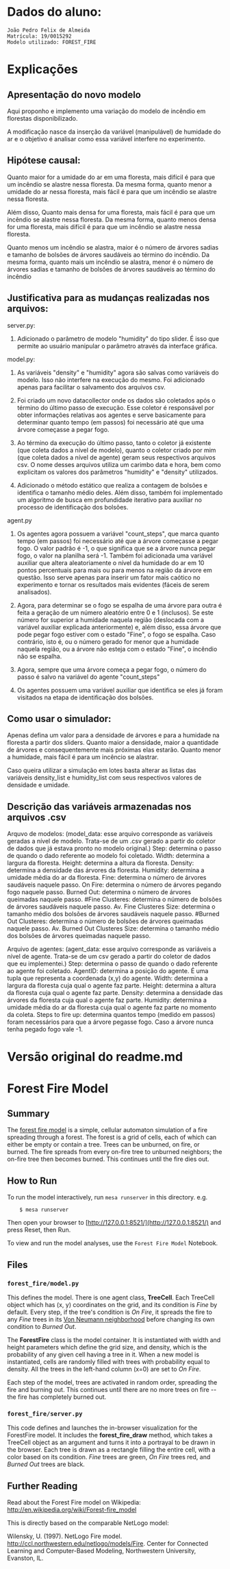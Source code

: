 # Dados do aluno:
    João Pedro Felix de Almeida
    Matrícula: 19/0015292
    Modelo utilizado: FOREST_FIRE

# Explicações

## Apresentação do novo modelo
Aqui proponho e implemento uma variação do modelo de incêndio em florestas disponibilizado.

A modificação nasce da inserção da variável (manipulável) de humidade do ar e o objetivo é analisar como essa variável interfere no experimento.

## Hipótese causal: 
Quanto maior for a umidade do ar em uma floresta, mais difícil é para que um incêndio se alastre nessa floresta. Da mesma forma, quanto menor a umidade do ar nessa floresta, mais fácil é para que um incêndio se alastre nessa floresta.

Além disso, Quanto mais densa for uma floresta, mais fácil é para que um incêndio se alastre nessa floresta. Da mesma forma, quanto menos densa for uma floresta, mais difícil é para que um incêndio se alastre nessa floresta.

Quanto menos um incêndio se alastra, maior é o número de árvores sadias e tamanho de bolsões de árvores saudáveis ao término do incêndio. Da mesma forma, quanto mais um incêndio se alastra, menor é o número de árvores sadias e tamanho de bolsões de árvores saudáveis ao término do incêndio

## Justificativa para as mudanças realizadas nos arquivos:

server.py: 
1) Adicionado o parâmetro de modelo "humidity" do tipo slider. É isso que permite ao usuário manipular o parâmetro através da interface gráfica.

model.py: 
1) As variáveis "density" e "humidity" agora são salvas como variáveis do modelo. Isso não interfere na execução do mesmo. Foi adicionado apenas para facilitar o salvamento dos arquivos csv.

2) Foi criado um novo datacollector onde os dados são coletados após o término do último passo de execução. Esse coletor é responsável por obter informações relativas aos agentes e serve basicamente para determinar quanto tempo (em passos) foi necessário até que uma árvore começasse a pegar fogo.

3) Ao término da execução do último passo, tanto o coletor já existente (que coleta dados a nível de modelo), quanto o coletor criado por mim (que coleta dados a nível de agente) geram seus respectivos arquivos csv. O nome desses arquivos utiliza um carimbo data e hora, bem como explicitam os valores dos parâmetros "humidity" e "density" utilizados.

4) Adicionado o método estático que realiza a contagem de bolsões e identifica o tamanho médio deles. Além disso, também foi implementado um algoritmo de busca em profundidade iterativo para auxiliar no processo de identificação dos bolsões.

agent.py
1) Os agentes agora possuem a variável "count_steps", que marca quanto tempo (em passos) foi necessário até que a árvore começasse a pegar fogo. O valor padrão é -1, o que significa que se a árvore nunca pegar fogo, o valor na planilha será -1. 
Também foi adicionada uma variável auxiliar que altera aleatoriamente o nível da humidade do ar em 10 pontos percentuais para mais ou para menos na região da árvore em questão. Isso serve apenas para inserir um fator mais caótico no experimento e tornar os resultados mais evidentes (fáceis de serem analisados).

2) Agora, para determinar se o fogo se espalha de uma árvore para outra é feita a geração de um número aleatório entre 0 e 1 (inclusos). Se este número for superior a humidade naquela região (deslocada com a variável auxiliar explicada anteriormente) e, além disso, essa árvore que pode pegar fogo estiver com o estado "Fine", o fogo se espalha.
Caso contrário, isto é, ou o número gerado for menor que a humidade naquela região, ou a árvore não esteja com o estado "Fine", o incêndio não se espalha.

3) Agora, sempre que uma árvore começa a pegar fogo, o número do passo é salvo na variável do agente "count_steps"

4) Os agentes possuem uma variável auxiliar que identifica se eles já foram visitados na etapa de identificação dos bolsões.

## Como usar o simulador:
Apenas defina um valor para a densidade de árvores e para a humidade na floresta a partir dos sliders. Quanto maior a densidade, maior a quantidade de árvores e consequentemente mais próximas elas estarão. Quanto menor a humidade, mais fácil é para um incêncio se alastrar.

Caso queira utilizar a simulação em lotes basta alterar as listas das variáveis density_list e humidity_list com seus respectivos valores de densidade e umidade.

## Descrição das variáveis armazenadas nos arquivos .csv
Arquvo de modelos:
(model_data: esse arquivo corresponde as variáveis geradas a nível de modelo. Trata-se de um .csv gerado a partir do coletor de dados que já estava pronto no modelo original.)
Step: determina o passo de quando o dado referente ao modelo foi coletado.
Width: determina a largura da floresta.
Height: determina a altura da floresta.
Density: determina a densidade das árvores da floresta.
Humidity: determina a umidade média do ar da floresta.
Fine: determina o número de árvores saudáveis naquele passo.
On Fire: determina o número de árvores pegando fogo naquele passo.
Burned Out: determina o número de árvores queimadas naquele passo.
#Fine Clusteres: determina o número de bolsões de árvores saudáveis naquele passo.
Av. Fine Clusteres Size: determina o tamanho médio dos bolsões de árvores saudáveis naquele passo.
#Burned Out Clusteres: determina o número de bolsões de árvores queimadas naquele passo.
Av. Burned Out Clusteres Size: determina o tamanho médio dos bolsões de árvores queimadas naquele passo.

Arquivo de agentes:
(agent_data: esse arquivo corresponde as variáveis a nível de agente. Trata-se de um csv gerado a partir do coletor de dados que eu implementei.)
Step: determina o passo de quando o dado referente ao agente foi coletado.
AgentID: determina a posição do agente. É uma tupla que representa a coordenada (x,y) do agente.
Width: determina a largura da floresta cuja qual o agente faz parte.
Height: determina a altura da floresta cuja qual o agente faz parte.
Density: determina a densidade das árvores da floresta cuja qual o agente faz parte.
Humidity: determina a umidade média do ar da floresta cuja qual o agente faz parte no momento da coleta.
Steps to fire up: determina quantos tempo (medido em passos) foram necessários para que a árvore pegasse fogo. Caso a árvore nunca tenha pegado fogo vale -1.


















# Versão original do readme.md

# Forest Fire Model

## Summary

The [forest fire model](http://en.wikipedia.org/wiki/Forest-fire_model) is a simple, cellular automaton simulation of a fire spreading through a forest. The forest is a grid of cells, each of which can either be empty or contain a tree. Trees can be unburned, on fire, or burned. The fire spreads from every on-fire tree to unburned neighbors; the on-fire tree then becomes burned. This continues until the fire dies out.

## How to Run

To run the model interactively, run ``mesa runserver`` in this directory. e.g.

```
    $ mesa runserver
```

Then open your browser to [http://127.0.0.1:8521/](http://127.0.0.1:8521/) and press Reset, then Run.

To view and run the model analyses, use the ``Forest Fire Model`` Notebook.

## Files

### ``forest_fire/model.py``

This defines the model. There is one agent class, **TreeCell**. Each TreeCell object which has (x, y) coordinates on the grid, and its condition is *Fine* by default. Every step, if the tree's condition is *On Fire*, it spreads the fire to any *Fine* trees in its [Von Neumann neighborhood](http://en.wikipedia.org/wiki/Von_Neumann_neighborhood) before changing its own condition to *Burned Out*.

The **ForestFire** class is the model container. It is instantiated with width and height parameters which define the grid size, and density, which is the probability of any given cell having a tree in it. When a new model is instantiated, cells are randomly filled with trees with probability equal to density. All the trees in the left-hand column (x=0) are set to *On Fire*.

Each step of the model, trees are activated in random order, spreading the fire and burning out. This continues until there are no more trees on fire -- the fire has completely burned out.


### ``forest_fire/server.py``

This code defines and launches the in-browser visualization for the ForestFire model. It includes the **forest_fire_draw** method, which takes a TreeCell object as an argument and turns it into a portrayal to be drawn in the browser. Each tree is drawn as a rectangle filling the entire cell, with a color based on its condition. *Fine* trees are green, *On Fire* trees red, and *Burned Out* trees are black.

## Further Reading

Read about the Forest Fire model on Wikipedia: http://en.wikipedia.org/wiki/Forest-fire_model

This is directly based on the comparable NetLogo model:

Wilensky, U. (1997). NetLogo Fire model. http://ccl.northwestern.edu/netlogo/models/Fire. Center for Connected Learning and Computer-Based Modeling, Northwestern University, Evanston, IL.

